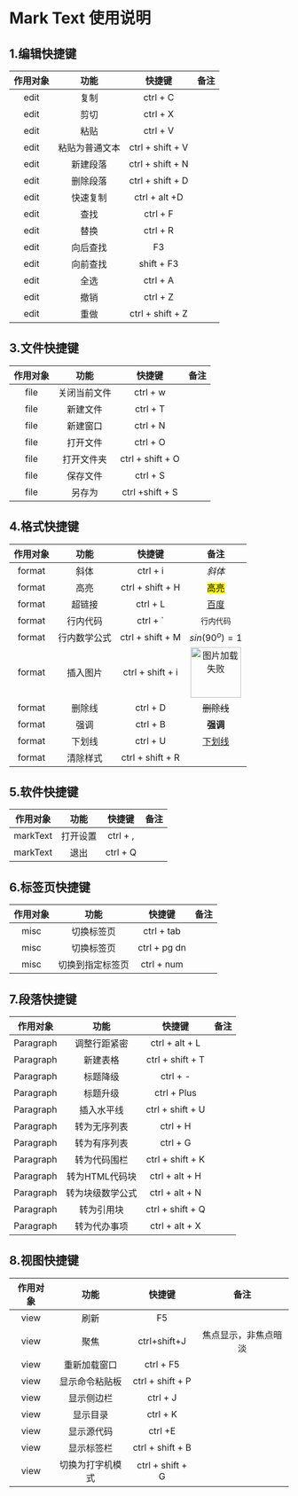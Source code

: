# Mark Text 使用说明

## 1.编辑快捷键

| 作用对象 | 功能      | 快捷键              | 备注  |
|:----:|:-------:|:----------------:|:---:|
| edit | 复制      | ctrl + C         |     |
| edit | 剪切      | ctrl + X         |     |
| edit | 粘贴      | ctrl + V         |     |
| edit | 粘贴为普通文本 | ctrl + shift + V |     |
| edit | 新建段落    | ctrl + shift + N |     |
| edit | 删除段落    | ctrl + shift + D |     |
| edit | 快速复制    | ctrl + alt +D    |     |
| edit | 查找      | ctrl + F         |     |
| edit | 替换      | ctrl + R         |     |
| edit | 向后查找    | F3               |     |
| edit | 向前查找    | shift + F3       |     |
| edit | 全选      | ctrl + A         |     |
| edit | 撤销      | ctrl + Z         |     |
| edit | 重做      | ctrl + shift + Z |     |

## 3.文件快捷键

| 作用对象 | 功能     | 快捷键              | 备注  |
|:----:|:------:|:----------------:|:---:|
| file | 关闭当前文件 | ctrl + w         |     |
| file | 新建文件   | ctrl + T         |     |
| file | 新建窗口   | ctrl + N         |     |
| file | 打开文件   | ctrl + O         |     |
| file | 打开文件夹  | ctrl + shift + O |     |
| file | 保存文件   | ctrl + S         |     |
| file | 另存为    | ctrl +shift + S  |     |

## 4.格式快捷键

| 作用对象   | 功能     | 快捷键              | 备注                                                                                            |
|:------:|:------:|:----------------:|:---------------------------------------------------------------------------------------------:|
| format | 斜体     | ctrl + i         | *斜体*                                                                                          |
| format | 高亮     | ctrl + shift + H | <mark>高亮</mark>                                                                               |
| format | 超链接    | ctrl + L         | [百度](https://www.baidu.com)                                                                   |
| format | 行内代码   | ctrl + \`        | `行内代码`                                                                                        |
| format | 行内数学公式 | ctrl + shift + M | $sin(90^o)=1$                                                                                 |
| format | 插入图片   | ctrl + shift + i | <img src="file:///C:/Users/maxuanbo/Pictures/切开的牛油果.png" title="牛油果" alt="图片加载失败" width="91"> |
| format | 删除线    | ctrl + D         | ~~删除线~~                                                                                       |
| format | 强调     | ctrl + B         | **强调**                                                                                        |
| format | 下划线    | ctrl + U         | <u>下划线</u>                                                                                    |
| format | 清除样式   | ctrl + shift + R |                                                                                               |

## 5.软件快捷键

| 作用对象     | 功能   | 快捷键      | 备注  |
|:--------:|:----:|:--------:|:---:|
| markText | 打开设置 | ctrl + , |     |
| markText | 退出   | ctrl + Q |     |

## 6.标签页快捷键

| 作用对象 | 功能       | 快捷键          | 备注  |
|:----:|:--------:|:------------:|:---:|
| misc | 切换标签页    | ctrl + tab   |     |
| misc | 切换标签页    | ctrl + pg dn |     |
| misc | 切换到指定标签页 | ctrl + num   |     |

## 7.段落快捷键

| 作用对象      | 功能        | 快捷键              | 备注  |
|:---------:|:---------:|:----------------:|:---:|
| Paragraph | 调整行距紧密    | ctrl + alt + L   |     |
| Paragraph | 新建表格      | ctrl + shift + T |     |
| Paragraph | 标题降级      | ctrl + -         |     |
| Paragraph | 标题升级      | ctrl + Plus      |     |
| Paragraph | 插入水平线     | ctrl + shift + U |     |
| Paragraph | 转为无序列表    | ctrl + H         |     |
| Paragraph | 转为有序列表    | ctrl + G         |     |
| Paragraph | 转为代码围栏    | ctrl + shift + K |     |
| Paragraph | 转为HTML代码块 | ctrl + alt + H   |     |
| Paragraph | 转为块级数学公式  | ctrl + alt + N   |     |
| Paragraph | 转为引用块     | ctrl + shift + Q |     |
| Paragraph | 转为代办事项    | ctrl + alt + X   |     |

## 8.视图快捷键

| 作用对象 | 功能       | 快捷键              | 备注         |
|:----:|:--------:|:----------------:|:----------:|
| view | 刷新       | F5               |            |
| view | 聚焦       | ctrl+shift+J     | 焦点显示，非焦点暗淡 |
| view | 重新加载窗口   | ctrl + F5        |            |
| view | 显示命令粘贴板  | ctrl + shift + P |            |
| view | 显示侧边栏    | ctrl + J         |            |
| view | 显示目录     | ctrl + K         |            |
| view | 显示源代码    | ctrl +E          |            |
| view | 显示标签栏    | ctrl + shift + B |            |
| view | 切换为打字机模式 | ctrl + shift + G |            |
